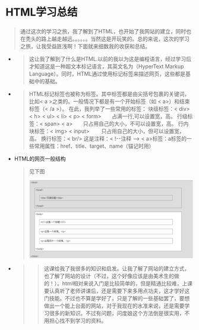 # HTML学习总结
###
> 通过这次的学习之旅，我了解到了HTML，也开始了我网站的建立，同时也在秃头的路上越走越远。。。。。。当然这是开玩笑的。总的来说，这次的学习之旅，让我受益匪浅啊！下面就来细数我的收获和总结。
* 
   >这让我了解到了什么是HTML.以前的我以为这是编程语言，经过学习后才知道这是一种超文本标记语言，其英文名为（HyperText Markup Language）。同时，HTML通过使用标记标签来描述网页，这些都是基础中的基础。
* 
   >HTML标记标签也被称为标签。其中标签都是由尖括号包裹的关键词，比如< a >之类的。一般情况下都是有一个开始标签（如 < a>）和结束标签（< /a >）。
   在此，我列举了一些常用的标签：
   块级标签：< div> < h> < ul> < li> < p> < form>　　占满一行,可以设置宽，高。
   行级标签：< span> < a>　　只占用自己的大小，不可以设置宽，高。
   行内块标签：< img> < input> 　　只占用自己的大小，但可以设置宽，高。 
   换行标签：< br/>
   这是注释：< !--注释 -->
   < a>标签：a标签的一些常用属性：href、title、target、name（锚记时用）
* HTML的网页一般结构
   >见下图
   >  
   >![我是图片](132.png)
* 
  >>这课给我了我很多的知识和启发。让我了解了网站的建立方式，也了解了网站的设计（不过，这个好像应该是由美术生的做的！）。html相对来说入门是比较简单的，但是精通比较难，上课要认真听了老师讲课后，还是需要下来多用点功夫，这才学好这门技能。不过也不算是学好了，只是了解的一些基础罢了，要想做出一个能上台面的网站，对于我现在的水准来说，还是需要学习很多的新知识。不过有问题，问度娘这个方法倒是很实用，不用担心找不到学习的资料。